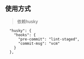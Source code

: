 ## 使用方式
> 依赖husky

```
  "husky": {
    "hooks": {
      "pre-commit": "lint-staged",
      "commit-msg": "vcm"
    }
  },
```
